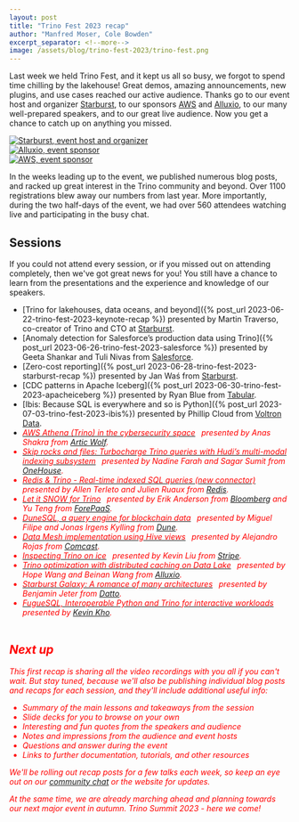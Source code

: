 ```yaml
---
layout: post
title: "Trino Fest 2023 recap"
author: "Manfred Moser, Cole Bowden"
excerpt_separator: <!--more-->
image: /assets/blog/trino-fest-2023/trino-fest.png
---
```


Last week we held Trino Fest, and it kept us all so busy, we forgot to spend
time chilling by the lakehouse! Great demos, amazing announcements, new plugins,
and use cases reached our active audience. Thanks go to our event host and
organizer [Starburst](https://www.starburst.io/), to our sponsors
[AWS](https://aws.amazon.com/) and [Alluxio](https://www.alluxio.io/), to our
many well-prepared speakers, and to our great live audience. Now you get a
chance to catch up on anything you missed.

<!--more-->

<div class="container">
  <div class="row">
    <div class="col-sm">
      <a href="https://www.starburst.io/">
        <img src="{{site.url}}/assets/images/logos/starburst-small.png" title=" Starburst, event host and organizer ">
      </a>
    </div>
    <div class="col-sm">
      <a href="https://www.alluxio.io/">
        <img src="{{site.url}}/assets/images/logos/alluxio-small.png" title="Alluxio, event sponsor">
      </a>
    </div>
    <div class="col-sm">
      <a href="https://aws.amazon.com/">
        <img src="{{site.url}}/assets/images/logos/aws-small.png" title="AWS, event sponsor">
      </a>
    </div>
  </div>
</div>

In the weeks leading up to the event, we published numerous blog posts, and
racked up great interest in the Trino community and beyond. Over 1100
registrations blew away our numbers from last year. More importantly, during the
two half-days of the event, we had over 560 attendees watching live and
participating in the busy chat.

## Sessions

If you could not attend every session, or if you missed out on attending
completely, then we've got great news for you! You still  have a chance to learn
from the presentations and the experience and knowledge of our speakers.

* [Trino for lakehouses, data oceans, and beyond]({% post_url 2023-06-22-trino-fest-2023-keynote-recap %})
  presented by Martin Traverso, co-creator of Trino and CTO at
  [Starburst](https://www.starburst.io/).
* [Anomaly detection for Salesforce’s production data using
  Trino]({% post_url 2023-06-26-trino-fest-2023-salesforce %}) presented by Geeta Shankar and Tuli Nivas
  from [Salesforce](https://www.salesforce.com/).
* [Zero-cost reporting]({% post_url 2023-06-28-trino-fest-2023-starburst-recap
  %}) presented by Jan Waś from
  [Starburst](https://www.starburst.io/).
* [CDC patterns in Apache Iceberg]({% post_url 2023-06-30-trino-fest-2023-apacheiceberg
  %}) presented by Ryan
  Blue from [Tabular](https://tabular.io/).
* [Ibis: Because SQL is everywhere and so is Python]({% post_url 2023-07-03-trino-fest-2023-ibis%})
  presented by Phillip Cloud from [Voltron Data](https://voltrondata.com/).
* [<i class="fab fa-youtube" style="color:red;padding-right:0.5em;"/>AWS Athena
  (Trino) in the cybersecurity space](https://youtu.be/WCuJaW7zC8k) presented by
  Anas Shakra from [Artic Wolf](https://arcticwolf.com/).
* [<i class="fab fa-youtube" style="color:red;padding-right:0.5em;"/>Skip rocks
  and files: Turbocharge Trino queries with Hudi’s multi-modal indexing
  subsystem](https://youtu.be/IiDOmAEOXUM) presented by Nadine Farah and  Sagar
  Sumit from [OneHouse](https://www.onehouse.ai/).
* [<i class="fab fa-youtube" style="color:red;padding-right:0.5em;"/>Redis &
  Trino - Real-time indexed SQL queries (new
  connector)](https://youtu.be/JjBtZ26IHYk) presented by Allen Terleto and
  Julien Ruaux from [Redis](https://redis.com/).
* [<i class="fab fa-youtube" style="color:red;padding-right:0.5em;"/>Let it SNOW
  for Trino](https://youtu.be/kmpO_yM8OAs) presented by Erik Anderson from
  [Bloomberg](https://www.bloomberg.com/company/values/tech-at-bloomberg/open-source/projects/)
  and Yu Teng from [ForePaaS](https://www.forepaas.com/).
* [<i class="fab fa-youtube" style="color:red;padding-right:0.5em;"/>DuneSQL, a
  query engine for blockchain data](https://youtu.be/sCJncarnGdU) presented by
  Miguel Filipe and Jonas Irgens Kylling from [Dune](https://dune.com/).
* [<i class="fab fa-youtube" style="color:red;padding-right:0.5em;"/>Data Mesh
  implementation using Hive views](https://youtu.be/ZgcVtPFkKHM) presented by
  Alejandro Rojas from [Comcast](https://comcast.github.io/).
* [<i class="fab fa-youtube" style="color:red;padding-right:0.5em;"/>Inspecting
  Trino on ice](https://youtu.be/PSGuAMVc6-w) presented by Kevin Liu from
  [Stripe](https://stripe.com/).
* [<i class="fab fa-youtube" style="color:red;padding-right:0.5em;"/>Trino
  optimization with distributed caching on Data
  Lake](https://youtu.be/oK1A5U1WzFc) presented by Hope Wang and Beinan Wang
  from [Alluxio](https://www.alluxio.io/).
* [<i class="fab fa-youtube" style="color:red;padding-right:0.5em;"/>Starburst
  Galaxy: A romance of many architectures](https://youtu.be/K3AlAWB-Gmg)
  presented by Benjamin Jeter from [Datto](https://www.datto.com/).
* [<i class="fab fa-youtube" style="color:red;padding-right:0.5em;"/>FugueSQL,
  Interoperable Python and Trino for interactive
  workloads](https://youtu.be/aKhI1Phfn-o) presented by [Kevin
  Kho](https://www.linkedin.com/in/kvnkho/).

## Next up

This first recap is sharing all the video recordings with you all if you can't
wait. But stay tuned, because we'll also be publishing individual blog posts and
recaps for each session, and they'll include additional useful info:

* Summary of the main lessons and takeaways from the session
* Slide decks for you to browse on your own
* Interesting and fun quotes from the speakers and audience
* Notes and impressions from the audience and event hosts
* Questions and answer during the event
* Links to further documentation, tutorials, and other resources

We'll be rolling out recap posts for a few talks each week, so keep an eye out
on our [community chat]({{site.url}}/slack.html) or the website for updates.

At the same time, we are already marching ahead and planning towards our next
major event in autumn. Trino Summit 2023 - here we come!
